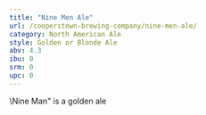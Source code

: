 ```yaml
---
title: "Nine Men Ale"
url: /cooperstown-brewing-company/nine-men-ale/
category: North American Ale
style: Golden or Blonde Ale
abv: 4.3
ibu: 0
srm: 0
upc: 0
---
```

\Nine Man\" is a golden ale
